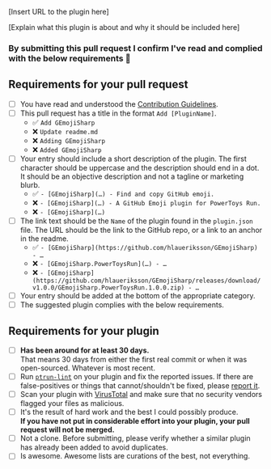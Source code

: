 <!-- Please fill in the below placeholders -->

[Insert URL to the plugin here]

[Explain what this plugin is about and why it should be included here]

### By submitting this pull request I confirm I've read and complied with the below requirements 🖖

## Requirements for your pull request

- [ ] You have read and understood the [Contribution Guidelines](https://github.com/hlaueriksson/awesome-powertoys-run-plugins/blob/main/contributing.md).
- [ ] This pull request has a title in the format `Add [PluginName]`.
  - ✅ `Add GEmojiSharp`
  - ❌ `Update readme.md`
  - ❌ `Adding GEmojiSharp`
  - ❌ `Added GEmojiSharp`
- [ ] Your entry should include a short description of the plugin. The first character should be uppercase and the description should end in a dot. It should be an objective description and not a tagline or marketing blurb.
  - ✅ `- [GEmojiSharp](…) - Find and copy GitHub emoji.`
  - ❌ `- [GEmojiSharp](…) - A GitHub Emoji plugin for PowerToys Run.`
  - ❌ `- [GEmojiSharp](…)`
- [ ] The link text should be the `Name` of the plugin found in the `plugin.json` file. The URL should be the link to the GitHub repo, or a link to an anchor in the readme.
  - ✅ `- [GEmojiSharp](https://github.com/hlaueriksson/GEmojiSharp) - …`
  - ❌ `- [GEmojiSharp.PowerToysRun](…) - …`
  - ❌ `- [GEmojiSharp](https://github.com/hlaueriksson/GEmojiSharp/releases/download/v1.0.0/GEmojiSharp.PowerToysRun.1.0.0.zip) - …`
- [ ] Your entry should be added at the bottom of the appropriate category.
- [ ] The suggested plugin complies with the below requirements.

## Requirements for your plugin

- [ ] **Has been around for at least 30 days.**<br>That means 30 days from either the first real commit or when it was open-sourced. Whatever is most recent.
- [ ] Run [`ptrun-lint`](https://github.com/hlaueriksson/Community.PowerToys.Run.Plugin.Lint) on your plugin and fix the reported issues. If there are false-positives or things that cannot/shouldn't be fixed, please [report it](https://github.com/hlaueriksson/Community.PowerToys.Run.Plugin.Lint/issues/new).
- [ ] Scan your plugin with [VirusTotal](https://www.virustotal.com) and make sure that no security vendors flagged your files as malicious.
- [ ] It's the result of hard work and the best I could possibly produce.<br>**If you have not put in considerable effort into your plugin, your pull request will not be merged.**
- [ ] Not a clone. Before submitting, please verify whether a similar plugin has already been added to avoid duplicates.
- [ ] Is awesome. Awesome lists are curations of the best, not everything.

